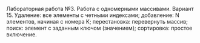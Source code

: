 Лабораторная работа №3. Работа с одномерными массивами.
Вариант 15.
Удаление: все элементы с четными индексами;
добавление: N элементов, начиная с номера К;
перестановка: перевернуть массив;
поиск: элемент с заданным ключом (значением);
сортировка: простое включение.

